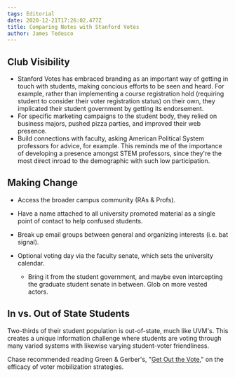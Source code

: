 ```yaml
---
tags: Editorial
date: 2020-12-21T17:26:02.477Z
title: Comparing Notes with Stanford Votes
author: James Tedesco
---
```

## Club Visibility

* Stanford Votes has embraced branding as an important way of getting in touch with students, making concious efforts to be seen and heard. For example, rather than implementing a course registration hold (requiring student to consider their voter registration status) on their own, they implicated their student government by getting its endorsement.
* For specific marketing campaigns to the student body, they relied on business majors, pushed pizza parties, and improved their web presence.
* Build connections with faculty, asking American Political System professors for advice, for example. This reminds me of the importance of developing a presence amongst STEM professors, since they're the most direct inroad to the demographic with such low participation.

## Making Change

* Access the broader campus community (RAs & Profs).
* Have a name attached to all university promoted material as a single point of contact to help confused students.
* Break up email groups between general and organizing interests (i.e. bat signal).
* Optional voting day via the faculty senate, which sets the university calendar.

  * Bring it from the student government, and maybe even intercepting the graduate student senate in between. Glob on more vested actors.

## In vs. Out of State Students

Two-thirds of their student population is out-of-state, much like UVM's. This creates a unique information challenge where students are voting through many varied systems with likewise varying student-voter friendliness.

Chase recommended reading Green & Gerber's, "[Get Out the Vote](https://www.brookings.edu/book/get-out-the-vote-2/)," on the efficacy of voter mobilization strategies.